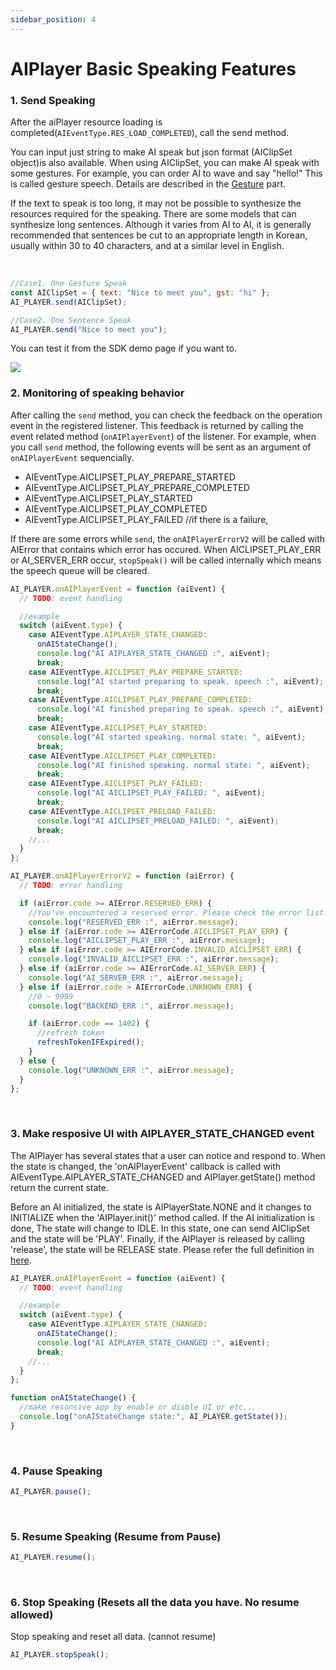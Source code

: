 ```yaml
---
sidebar_position: 4
---
```


# AIPlayer Basic Speaking Features

### 1. Send Speaking

After the aiPlayer resource loading is completed(`AIEventType.RES_LOAD_COMPLETED`), call the send method.

You can input just string to make AI speak but json format (AIClipSet object)is also available. When using AIClipSet, you can make AI speak with some gestures. For example, you can order AI to wave and say "hello!" This is called gesture speech. Details are described in the [Gesture](../aiplayer/advanced-features#2-gesture) part.

If the text to speak is too long, it may not be possible to synthesize the resources required for the speaking. There are some models that can synthesize long sentences. Although it varies from AI to AI, it is generally recommended that sentences be cut to an appropriate length in Korean, usually within 30 to 40 characters, and at a similar level in English.

<br/>

```javascript
//Case1. One Gesture Speak
const AIClipSet = { text: "Nice to meet you", gst: "hi" };
AI_PLAYER.send(AIClipSet);

//Case2. One Sentence Speak
AI_PLAYER.send("Nice to meet you");
```

You can test it from the SDK demo page if you want to.

<img src="/img/aihuman/web/sdk_demo_03_r1.png" />

<br/>

### 2. Monitoring of speaking behavior

After calling the `send` method, you can check the feedback on the operation event in the registered listener. This feedback is returned by calling the event related method (`onAIPlayerEvent`) of the listener. For example, when you call `send` method, the following events will be sent as an argument of `onAIPlayerEvent` sequencially.

- AIEventType.AICLIPSET_PLAY_PREPARE_STARTED
- AIEventType.AICLIPSET_PLAY_PREPARE_COMPLETED
- AIEventType.AICLIPSET_PLAY_STARTED
- AIEventType.AICLIPSET_PLAY_COMPLETED
- AIEventType.AICLIPSET_PLAY_FAILED //if there is a failure,

If there are some errors while `send`, the `onAIPlayerErrorV2` will be called with AIError that contains which error has occured. When AICLIPSET_PLAY_ERR or AI_SERVER_ERR occur, `stopSpeak()` will be called internally which means the speech queue will be cleared.

```javascript
AI_PLAYER.onAIPlayerEvent = function (aiEvent) {
  // TODO: event handling

  //example
  switch (aiEvent.type) {
    case AIEventType.AIPLAYER_STATE_CHANGED:
      onAIStateChange();
      console.log("AI AIPLAYER_STATE_CHANGED :", aiEvent);
      break;
    case AIEventType.AICLIPSET_PLAY_PREPARE_STARTED:
      console.log("AI started preparing to speak. speech :", aiEvent);
      break;
    case AIEventType.AICLIPSET_PLAY_PREPARE_COMPLETED:
      console.log("AI finished preparing to speak. speech :", aiEvent);
      break;
    case AIEventType.AICLIPSET_PLAY_STARTED:
      console.log("AI started speaking. normal state: ", aiEvent);
      break;
    case AIEventType.AICLIPSET_PLAY_COMPLETED:
      console.log("AI finished speaking. normal state: ", aiEvent);
      break;
    case AIEventType.AICLIPSET_PLAY_FAILED:
      console.log("AI AICLIPSET_PLAY_FAILED: ", aiEvent);
      break;
    case AIEventType.AICLIPSET_PRELOAD_FAILED:
      console.log("AI AICLIPSET_PRELOAD_FAILED: ", aiEvent);
      break;
    //...
  }
};

AI_PLAYER.onAIPlayerErrorV2 = function (aiError) {
  // TODO: error handling

  if (aiError.code >= AIError.RESERVED_ERR) {
    //You've encountered a reserved error. Please check the error list!
    console.log("RESERVED_ERR :", aiError.message);
  } else if (aiError.code >= AIErrorCode.AICLIPSET_PLAY_ERR) {
    console.log("AICLIPSET_PLAY_ERR :", aiError.message);
  } else if (aiError.code >= AIErrorCode.INVALID_AICLIPSET_ERR) {
    console.log("INVALID_AICLIPSET_ERR :", aiError.message);
  } else if (aiError.code >= AIErrorCode.AI_SERVER_ERR) {
    console.log("AI_SERVER_ERR :", aiError.message);
  } else if (aiError.code > AIErrorCode.UNKNOWN_ERR) {
    //0 ~ 9999
    console.log("BACKEND_ERR :", aiError.message);

    if (aiError.code == 1402) {
      //refresh token
      refreshTokenIFExpired();
    }
  } else {
    console.log("UNKNOWN_ERR :", aiError.message);
  }
};
```


<br/>

### 3. Make resposive UI with AIPLAYER_STATE_CHANGED event

The AIPlayer has several states that a user can notice and respond to. When the state is changed, the 'onAIPlayerEvent' callback is called with AIEventType.AIPLAYER_STATE_CHANGED and AIPlayer.getState() method return the current state.

Before an AI initialized, the state is AIPlayerState.NONE and it changes to INITIALIZE when the 'AIPlayer.init()' method called. If the AI initialization is done, The state will change to IDLE. In this state, one can send AIClipSet and the state will be 'PLAY'. Finally, if the AIPlayer is released by calling 'release', the state will be RELEASE state. Please refer the full definition in [here](../apis/aiplayer-data#5-aiplayerstate).

```javascript
AI_PLAYER.onAIPlayerEvent = function (aiEvent) {
  // TODO: event handling

  //example
  switch (aiEvent.type) {
    case AIEventType.AIPLAYER_STATE_CHANGED:
      onAIStateChange();
      console.log("AI AIPLAYER_STATE_CHANGED :", aiEvent);
      break;
    //...
  }
};

function onAIStateChange() {
  //make resonsive app by enable or disble UI or etc...
  console.log("onAIStateChange state:", AI_PLAYER.getState());
}
```


<br/>

### 4. Pause Speaking

```javascript
AI_PLAYER.pause();
```

<br/>

### 5. Resume Speaking (Resume from Pause)

```javascript
AI_PLAYER.resume();
```

<br/>

### 6. Stop Speaking (Resets all the data you have. No resume allowed)

Stop speaking and reset all data. (cannot resume)

```javascript
AI_PLAYER.stopSpeak();
```

<br/>
